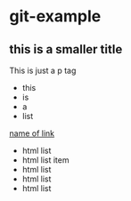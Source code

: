 # git-example

## this is a smaller title

This is just a p tag

- this
- is
- a
- list

[name of link](https://timjs.netlify.app)

<ul>
  <li>html list</li>
  <li>html list item</li>
  <li>html list</li>
  <li>html list</li>
  <li>html list</li>
</ul>
